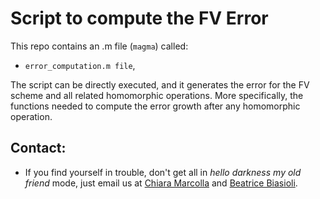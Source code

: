 # Script to compute the FV Error
 
This repo contains an .m file (```magma```) called:

* ```error_computation.m file```, 

The script can be directly executed, and it generates the error for
the FV scheme and all related homomorphic operations.
More specifically, the functions needed to compute the error 
growth after any homomorphic operation.

## Contact: 
* If you find yourself in trouble, don't get all in _hello darkness my old friend_ mode, just email us at [Chiara Marcolla](chiara.marcolla@tii.ae) and [Beatrice Biasioli](beatrice.biasioli@tii.ae).
